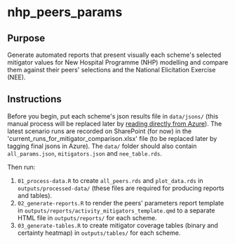 # nhp_peers_params

## Purpose

Generate automated reports that present visually each scheme's selected mitigator values for New Hospital Programme (NHP) modelling and compare them against their peers' selections and the National Elicitation Exercise (NEE). 

## Instructions

Before you begin, put each scheme's json results file in `data/jsons/` (this manual process will be replaced later by [reading directly from Azure](https://github.com/The-Strategy-Unit/nhp_peers_params/issues/16)). The latest scenario runs are recorded on SharePoint (for now) in the 'current_runs_for_mitigator_comparison.xlsx' file (to be replaced later by tagging final jsons in Azure). The `data/` folder should also contain `all_params.json`, `mitigators.json` and `nee_table.rds`.

Then run:

1. `01_process-data.R` to create `all_peers.rds` and `plot_data.rds` in `outputs/processed-data/` (these files are required for producing reports and tables).
2. `02_generate-reports.R` to render the peers' parameters report template in `outputs/reports/activity_mitigators_template.qmd` to a separate HTML file in `outputs/reports/` for each scheme.
3. `03_generate-tables.R`  to create mitigator coverage tables (binary and certainty heatmap) in `outputs/tables/` for each scheme.

